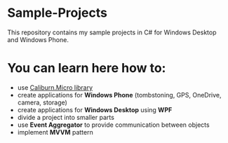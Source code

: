 # Sample-Projects
This repository contains my sample projects in C# for Windows Desktop and Windows Phone.

# You can learn here how to:
- use [Caliburn.Micro library](https://github.com/Caliburn-Micro/Caliburn.Micro)
- create applications for **Windows Phone** (tombstoning, GPS, OneDrive, camera, storage)
- create applications for **Windows Desktop** using **WPF**
- divide a project into smaller parts
- use **Event Aggregator** to provide communication between objects
- implement **MVVM** pattern
